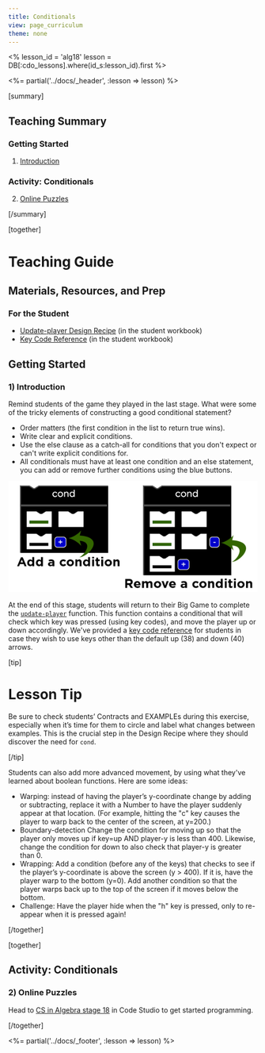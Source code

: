 ```yaml
---
title: Conditionals
view: page_curriculum
theme: none
---
```


<%
lesson_id = 'alg18'
lesson = DB[:cdo_lessons].where(id_s:lesson_id).first
%>

<%= partial('../docs/_header', :lesson => lesson) %>

[summary]

## Teaching Summary
### **Getting Started**
 
1) [Introduction](#GetStarted)  

### **Activity: Conditionals**  

2) [Online Puzzles](#Activity1)

[/summary]

[together]

# Teaching Guide

## Materials, Resources, and Prep
### For the Student
- [Update-player Design Recipe](../docs/worksheets/update_player.pdf) (in the student workbook)
- [Key Code Reference](../docs/worksheets/keycode_ref.pdf) (in the student workbook)

## Getting Started

### <a name="GetStarted"></a> 1) Introduction

Remind students of the game they played in the last stage. What were some of the tricky elements of constructing a good conditional statement?

- Order matters (the first condition in the list to return true wins).
- Write clear and explicit conditions.
- Use the else clause as a catch-all for conditions that you don't expect or can't write explicit conditions for.
- All conditionals must have at least one condition and an else statement, you can add or remove further conditions using the blue buttons.

<img src="conditional.png" style="max-width: 100%; min-width: 300px"/>

At the end of this stage, students will return to their Big Game to complete the [`update-player`](../docs/worksheets/update_player.pdf) function. This function contains a conditional that will check which key was pressed (using key codes), and move the player up or down accordingly. We've provided a [key code reference](../docs/worksheets/keycode_ref.pdf) for students in case they wish to use keys other than the default up (38) and down (40) arrows.

[tip]

# Lesson Tip

Be sure to check students’ Contracts and EXAMPLEs during this exercise, especially when it’s time for them to circle and label what changes between examples. This is the crucial step in the Design Recipe where they should discover the need for `cond`.

[/tip]

Students can also add more advanced movement, by using what they've learned about boolean functions. Here are some ideas:

- Warping: instead of having the player’s y-coordinate change by adding or subtracting, replace it with a Number to have the player suddenly appear at that location. (For example, hitting the "c" key causes the player to warp back to the center of the screen, at y=200.)
- Boundary-detection Change the condition for moving up so that the player only moves up if key=up AND player-y is less than 400. Likewise, change the condition for down to also check that player-y is greater than 0.
- Wrapping: Add a condition (before any of the keys) that checks to see if the player’s y-coordinate is above the screen (y > 400). If it is, have the player warp to the bottom (y=0). Add another condition so that the player warps back up to the top of the screen if it moves below the bottom.
- Challenge: Have the player hide when the "h" key is pressed, only to re-appear when it is pressed again!

[/together]

[together]

## Activity: Conditionals
### <a name="Activity1"></a> 2) Online Puzzles

Head to [CS in Algebra stage 18](http://studio.code.org/s/algebra/stage/18/puzzle/1) in Code Studio to get started programming.

[/together]

<%= partial('../docs/_footer', :lesson => lesson) %>